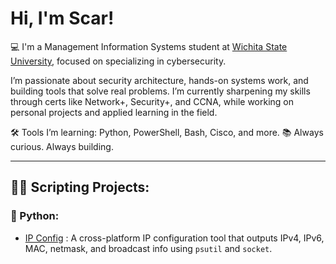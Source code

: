 # Hi, I'm Scar!

💻 I'm a Management Information Systems student at [Wichita State University](https://www.linkedin.com/in/scarmaxwell), focused on specializing in cybersecurity.

I’m passionate about security architecture, hands-on systems work, and building tools that solve real problems. I’m currently sharpening my skills through certs like Network+, Security+, and CCNA, while working on personal projects and applied learning in the field.

🛠️ Tools I’m learning: Python, PowerShell, Bash, Cisco, and more.
📚 Always curious. Always building.

---

## 👨‍💻 Scripting Projects:
### 🐍 Python:

  - [IP Config](https://github.com/ScarMaxwell/ip_config) : A cross-platform IP configuration tool that outputs IPv4, IPv6, MAC, netmask, and broadcast info using `psutil` and `socket`.



  

<!--
**joshmadakor1/joshmadakor1** is a ✨ _special_ ✨ repository because its `README.md` (this file) appears on your GitHub profile.

Here are some ideas to get you started:

- 🔭 I’m currently working on ...
- 🌱 I’m currently learning ...
- 👯 I’m looking to collaborate on ...
- 🤔 I’m looking for help with ...
- 💬 Ask me about ...
- 📫 How to reach me: ...
- 😄 Pronouns: ...
- ⚡ Fun fact: ...
-->

